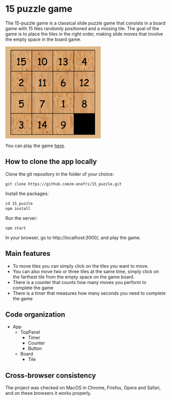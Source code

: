 # 15 puzzle game

The 15-puzzle game is a classical slide puzzle game that consists in a board game with 15 tiles randomly positioned and a missing tile. The goal of the game is to place the tiles in the right order, making slide moves that involve the empty space in the board game.

<img src="/public/game_board.png" width=300 align=center>

You can play the game [here](https://m-onofri.github.io/15_puzzle/).

## How to clone the app locally

Clone the git repository in the folder of your choice:
```
git clone https://github.com/m-onofri/15_puzzle.git
```

Install the packages:
```
cd 15_puzzle
npm install
```

Run the server:
```
npm start
```

In your browser, go to http://localhost:3000/, and play the game.


## Main features

* To move tiles you can simply click on the tiles you want to move.
* You can also move two or three tiles at the same time, simply click on the farthest tile from the empty space on the game board.
* There is a counter that counts how many moves you perform to complete the game
* There is a timer that measures how many seconds you need to complete the game


## Code organization

- App
    - TopPanel
        - Timer
        - Counter
        - Button
    - Board
        - Tile


## Cross-browser consistency 

The project was checked on MacOS in Chrome, Firefox, Opera and Safari, and on these browsers it works properly.